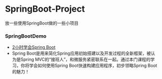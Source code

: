 # SpringBoot-Project
放一些使用SpringBoot做的一些小项目

### SpringBootDemo
* [2小时学会Spring Boot](http://www.imooc.com/learn/767)
* Spring Boot是用来简化Spring应用初始搭建以及开发过程的全新框架，被认为是Spring MVC的“接班人”，和微服务紧密联系在一起。通过本门课程的学习，你将学会如何使用Spring Boot快速构建应用程序，初步领略Spring Boot的魅力！